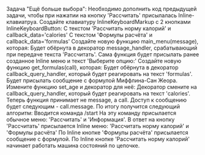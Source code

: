 Задача "Ещё больше выбора":
Необходимо дополнить код предыдущей задачи, чтобы при нажатии на кнопку 'Рассчитать' присылалась Inline-клавиатруа.
Создайте клавиатуру InlineKeyboardMarkup с 2 кнопками InlineKeyboardButton:
С текстом 'Рассчитать норму калорий' и callback_data='calories'
С текстом 'Формулы расчёта' и callback_data='formulas'
Создайте новую функцию main_menu(message), которая:
Будет обёрнута в декоратор message_handler, срабатывающий при передаче текста 'Рассчитать'.
Сама функция будет присылать ранее созданное Inline меню и текст 'Выберите опцию:'
Создайте новую функцию get_formulas(call), которая:
Будет обёрнута в декоратор callback_query_handler, который будет реагировать на текст 'formulas'.
Будет присылать сообщение с формулой Миффлина-Сан Жеора.
Измените функцию set_age и декоратор для неё:
Декоратор смените на callback_query_handler, который будет реагировать на текст 'calories'.
Теперь функция принимает не message, а call. Доступ к сообщению будет следующим - call.message.
По итогу получится следующий алгоритм:
Вводится команда /start
На эту команду присылается обычное меню: 'Рассчитать' и 'Информация'.
В ответ на кнопку 'Рассчитать' присылается Inline меню: 'Рассчитать норму калорий' и 'Формулы расчёта'
По Inline кнопке 'Формулы расчёта' присылается сообщение с формулой.
По Inline кнопке 'Рассчитать норму калорий' начинает работать машина состояний по цепочке.
